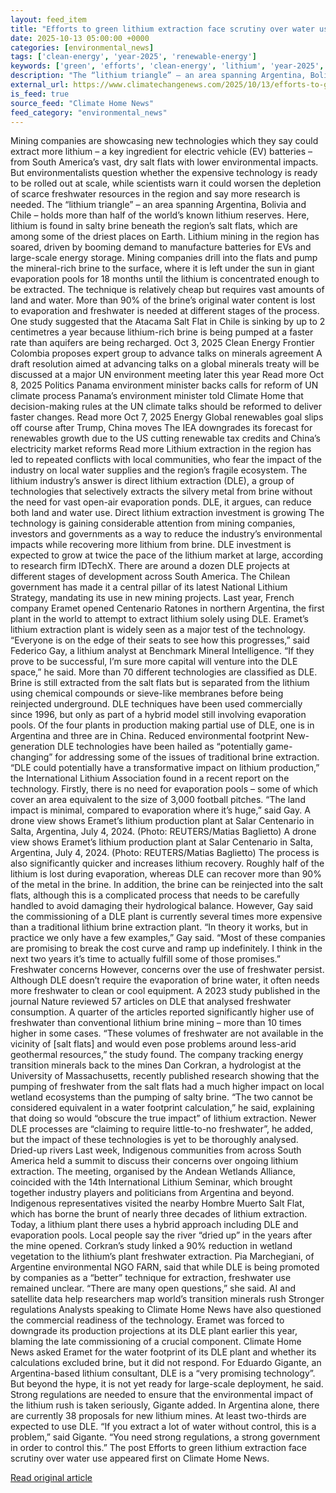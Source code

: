 ```yaml
---
layout: feed_item
title: "Efforts to green lithium extraction face scrutiny over water use"
date: 2025-10-13 05:00:00 +0000
categories: [environmental_news]
tags: ['clean-energy', 'year-2025', 'renewable-energy']
keywords: ['green', 'efforts', 'clean-energy', 'lithium', 'year-2025', 'renewable-energy']
description: "The “lithium triangle” – an area spanning Argentina, Bolivia and Chile – holds more than half of the world’s known lithium reserves"
external_url: https://www.climatechangenews.com/2025/10/13/efforts-to-green-lithium-extraction-face-scrutiny-over-water-use/
is_feed: true
source_feed: "Climate Home News"
feed_category: "environmental_news"
---
```


Mining companies are showcasing new technologies which they say could extract more lithium – a key ingredient for electric vehicle (EV) batteries – from South America’s vast, dry salt flats with lower environmental impacts. But environmentalists question whether the expensive technology is ready to be rolled out at scale, while scientists warn it could worsen the depletion of scarce freshwater resources in the region and say more research is needed. The “lithium triangle” – an area spanning Argentina, Bolivia and Chile – holds more than half of the world’s known lithium reserves. Here, lithium is found in salty brine beneath the region’s salt flats, which are among some of the driest places on Earth. Lithium mining in the region has soared, driven by booming demand to manufacture batteries for EVs and large-scale energy storage. Mining companies drill into the flats and pump the mineral-rich brine to the surface, where it is left under the sun in giant evaporation pools for 18 months until the lithium is concentrated enough to be extracted. The technique is relatively cheap but requires vast amounts of land and water. More than 90% of the brine’s original water content is lost to evaporation and freshwater is needed at different stages of the process. One study suggested that the Atacama Salt Flat in Chile is sinking by up to 2 centimetres a year because lithium-rich brine is being pumped at a faster rate than aquifers are being recharged. Oct 3, 2025 Clean Energy Frontier Colombia proposes expert group to advance talks on minerals agreement A draft resolution aimed at advancing talks on a global minerals treaty will be discussed at a major UN environment meeting later this year Read more Oct 8, 2025 Politics Panama environment minister backs calls for reform of UN climate process Panama&#8217;s environment minister told Climate Home that decision-making rules at the UN climate talks should be reformed to deliver faster changes. Read more Oct 7, 2025 Energy Global renewables goal slips off course after Trump, China moves The IEA downgrades its forecast for renewables growth due to the US cutting renewable tax credits and China&#8217;s electricity market reforms Read more Lithium extraction in the region has led to repeated conflicts with local communities, who fear the impact of the industry on local water supplies and the region’s fragile ecosystem. The lithium industry’s answer is direct lithium extraction (DLE), a group of technologies that selectively extracts the silvery metal from brine without the need for vast open-air evaporation ponds. DLE, it argues, can reduce both land and water use. Direct lithium extraction investment is growing The technology is gaining considerable attention from mining companies, investors and governments as a way to reduce the industry’s environmental impacts while recovering more lithium from brine. DLE investment is expected to grow at twice the pace of the lithium market at large, according to research firm IDTechX. There are around a dozen DLE projects at different stages of development across South America. The Chilean government has made it a central pillar of its latest National Lithium Strategy, mandating its use in new mining projects. Last year, French company Eramet opened Centenario Ratones in northern Argentina, the first plant in the world to attempt to extract lithium solely using DLE. Eramet’s lithium extraction plant is widely seen as a major test of the technology. “Everyone is on the edge of their seats to see how this progresses,” said Federico Gay, a lithium analyst at Benchmark Mineral Intelligence. “If they prove to be successful, I&#8217;m sure more capital will venture into the DLE space,” he said. More than 70 different technologies are classified as DLE. Brine is still extracted from the salt flats but is separated from the lithium using chemical compounds or sieve-like membranes before being reinjected underground. DLE techniques have been used commercially since 1996, but only as part of a hybrid model still involving evaporation pools. Of the four plants in production making partial use of DLE, one is in Argentina and three are in China. Reduced environmental footprint New-generation DLE technologies have been hailed as “potentially game-changing” for addressing some of the issues of traditional brine extraction. “DLE could potentially have a transformative impact on lithium production,” the International Lithium Association found in a recent report on the technology. Firstly, there is no need for evaporation pools – some of which cover an area equivalent to the size of 3,000 football pitches. “The land impact is minimal, compared to evaporation where it’s huge,” said Gay. A drone view shows Eramet&#8217;s lithium production plant at Salar Centenario in Salta, Argentina, July 4, 2024. (Photo: REUTERS/Matias Baglietto) A drone view shows Eramet&#8217;s lithium production plant at Salar Centenario in Salta, Argentina, July 4, 2024. (Photo: REUTERS/Matias Baglietto) The process is also significantly quicker and increases lithium recovery. Roughly half of the lithium is lost during evaporation, whereas DLE can recover more than 90% of the metal in the brine. In addition, the brine can be reinjected into the salt flats, although this is a complicated process that needs to be carefully handled to avoid damaging their hydrological balance. However, Gay said the commissioning of a DLE plant is currently several times more expensive than a traditional lithium brine extraction plant. “In theory it works, but in practice we only have a few examples,” Gay said. “Most of these companies are promising to break the cost curve and ramp up indefinitely. I think in the next two years it’s time to actually fulfill some of those promises.” Freshwater concerns However, concerns over the use of freshwater persist. Although DLE doesn’t require the evaporation of brine water, it often needs more freshwater to clean or cool equipment. A 2023 study published in the journal Nature reviewed 57 articles on DLE that analysed freshwater consumption. A quarter of the articles reported significantly higher use of freshwater than conventional lithium brine mining – more than 10 times higher in some cases. &#8220;These volumes of freshwater are not available in the vicinity of [salt flats] and would even pose problems around less-arid geothermal resources,” the study found. The company tracking energy transition minerals back to the mines Dan Corkran, a hydrologist at the University of Massachusetts, recently published research showing that the pumping of freshwater from the salt flats had a much higher impact on local wetland ecosystems than the pumping of salty brine. “The two cannot be considered equivalent in a water footprint calculation,” he said, explaining that doing so would “obscure the true impact” of lithium extraction. Newer DLE processes are “claiming to require little-to-no freshwater”, he added, but the impact of these technologies is yet to be thoroughly analysed. Dried-up rivers Last week, Indigenous communities from across South America held a summit to discuss their concerns over ongoing lithium extraction. The meeting, organised by the Andean Wetlands Alliance, coincided with the 14th International Lithium Seminar, which brought together industry players and politicians from Argentina and beyond. Indigenous representatives visited the nearby Hombre Muerto Salt Flat, which has borne the brunt of nearly three decades of lithium extraction. Today, a lithium plant there uses a hybrid approach including DLE and evaporation pools. Local people say the river “dried up” in the years after the mine opened. Corkran’s study linked a 90% reduction in wetland vegetation to the lithium’s plant freshwater extraction. Pia Marchegiani, of Argentine environmental NGO FARN, said that while DLE is being promoted by companies as a “better” technique for extraction, freshwater use remained unclear. “There are many open questions,” she said. AI and satellite data help researchers map world’s transition minerals rush Stronger regulations Analysts speaking to Climate Home News have also questioned the commercial readiness of the technology. Eramet was forced to downgrade its production projections at its DLE plant earlier this year, blaming the late commissioning of a crucial component. Climate Home News asked Eramet for the water footprint of its DLE plant and whether its calculations excluded brine, but it did not respond. For Eduardo Gigante, an Argentina-based lithium consultant, DLE is a “very promising technology”. But beyond the hype, it is not yet ready for large-scale deployment, he said. Strong regulations are needed to ensure that the environmental impact of the lithium rush is taken seriously, Gigante added. In Argentina alone, there are currently 38 proposals for new lithium mines. At least two-thirds are expected to use DLE. “If you extract a lot of water without control, this is a problem,” said Gigante. “You need strong regulations, a strong government in order to control this.” The post Efforts to green lithium extraction face scrutiny over water use appeared first on Climate Home News.

[Read original article](https://www.climatechangenews.com/2025/10/13/efforts-to-green-lithium-extraction-face-scrutiny-over-water-use/)
